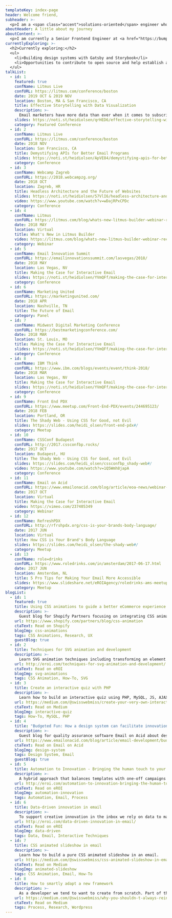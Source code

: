 ```yaml
---
templateKey: index-page
header: Welcome friend,
subheader: >-
  <p>I am a <span class="accent">solutions-oriented</span> engineer who is passionate about structuring, iterating, and nurturing systems of <span class="active">community</span> & <span class="highlight">code</span>.</p>
aboutHeader: A little about my journey
aboutContent: >-
  <p>I am currently a Senior Frontend Engineer at <a href="https://bumped.com/" target="_blank" rel="noopener noreferrer">Bumped</a>, helping build a design system to bridge the gap between native and DOM. Previously I was a Lead Software Engineer at eROI (now <a href="https://thesis.agency/Thesis" target="_blank" rel="noopener noreferrer">Thesis</a>). I started my career working with various startups and small businesses as a web developer and co-owner of a creative studio called 3 Hound Design.<p>
currentlyExploring: >-
  <h2>Currently exploring:</h2>
  <ul>
    <li>Building design systems with Gatsby and Storybook</li>
    <li>Opportunities to contribute to open source and help establish a safe and inclusive tech community</li>
  </ul>
talkList:
  - id: 1
    featured: true
    confName: Litmus Live
    confURL: https://litmus.com/conference/boston
    date: 2019 OCT & 2019 NOV
    location: Boston, MA & San Francisco, CA
    title: Effective Storytelling with Data Visualization
    description: >-
      Email marketers have more data than ever when it comes to subscribers. That doesn’t mean we’re putting it to work, though. By innovating how we think about data and, more importantly, present that data to subscribers, we can tell effective stories that inspire subscribers to engage with us. In this session, we’ll walk through various datasets and how they can be leveraged through visual design, HTML, and CSS to create more innovative emails for our subscribers.
    slides: https://noti.st/heidiolsen/qrHED6/effective-storytelling-with-data-visualization
    category: Featured Conference
  - id: 2
    confName: Litmus Live
    confURL: https://litmus.com/conference/boston
    date: 2018 NOV
    location: San Francisco, CA
    title: Demystifying APIs for Better Email Programs
    slides: https://noti.st/heidiolsen/ApVE84/demystifying-apis-for-better-email-programs
    category: Conference
  - id: 3
    confName: Webcamp Zagreb
    confURL: https://2018.webcampzg.org/
    date: 2018 OCT
    location: Zagreb, HR
    title: Headless Architecture and the Future of Websites
    slides: https://noti.st/heidiolsen/57VlI6/headless-architecture-and-the-future-of-websites
    video: https://www.youtube.com/watch?v=wDajRPxCPDc
    category: Conference
  - id: 4
    confName: Litmus
    confURL: https://litmus.com/blog/whats-new-litmus-builder-webinar-recording
    date: 2018 MAY
    location: Virtual
    title: What's New in Litmus Builder
    video: https://litmus.com/blog/whats-new-litmus-builder-webinar-recording
    category: Webinar
  - id: 5
    confName: Email Innovation Summit
    confURL: https://emailinnovationssummit.com/lasvegas/2018/
    date: 2018 MAY
    location: Las Vegas, NV
    title: Making the Case for Interactive Email
    slides: https://noti.st/heidiolsen/YVmQFf/making-the-case-for-interactive-email-what-s-possible-beautiful-and-relevant
    category: Conference
  - id: 6
    confName: Marketing United
    confURL: https://marketingunited.com/
    date: 2018 APR
    location: Nashville, TN
    title: The Future of Email
    category: Panel
  - id: 7
    confName: Midwest Digital Marketing Conference
    confURL: https://bestmarketingconference.com/
    date: 2018 MAR
    location: St. Louis, MO
    title: Making the Case for Interactive Email
    slides: https://noti.st/heidiolsen/YVmQFf/making-the-case-for-interactive-email-what-s-possible-beautiful-and-relevant
    category: Conference
  - id: 8
    confName: IBM Think
    confURL: https://www.ibm.com/blogs/events/event/think-2018/
    date: 2018 MAR
    location: Las Vegas, NV
    title: Making the Case for Interactive Email
    slides: https://noti.st/heidiolsen/YVmQFf/making-the-case-for-interactive-email-what-s-possible-beautiful-and-relevant
    category: Conference
  - id: 9
    confName: Front End PDX
    confURL: https://www.meetup.com/Front-End-PDX/events/244695123/
    date: 2018 FEB
    location: Portland, OR
    title: The Shady Web - Using CSS for Good, not Evil
    slides: https://slides.com/heidi_olsen/front-end-pdx#/
    category: Meetup
  - id: 10
    confName: CSSConf Budapest
    confURL: http://2017.cssconfbp.rocks/
    date: 2017 OCT
    location: Budapest, HU
    title: The Shady Web - Using CSS for Good, not Evil
    slides: https://slides.com/heidi_olsen/cssconfbp_shady-web#/
    video: https://www.youtube.com/watch?v=1Q5Wmh8japA
    category: Conference
  - id: 11
    confName: Email on Acid
    confURL: https://www.emailonacid.com/blog/article/eoa-news/webinar-recap-making-the-case-for-interactive-email-whats-possible-beautifu/
    date: 2017 OCT
    location: Virtual
    title: Making the Case for Interactive Email
    video: https://vimeo.com/237405349
    category: Webinar
  - id: 12
    confName: RefreshPDX
    confURL: http://rfrshpdx.org/css-is-your-brands-body-language/
    date: 2017 JUN
    location: Virtual
    title: How CSS is Your Brand's Body Language
    slides: https://slides.com/heidi_olsen/the-shady-web#/
    category: Meetup
  - id: 13
    confName: role=drinks
    confURL: https://www.roledrinks.com/in/amsterdam/2017-06-17.html
    date: 2017 JUN
    location: Amsterdam, NL
    title: 5 Pro Tips for Making Your Email More Accessible
    slides: https://www.slideshare.net/eROIAgency/roledrinks-ams-meetup-5-pro-tips-for-making-your-email-more-accessible
    category: Meetup
blogList:
  - id: 1
    featured: true
    title: Using CSS animations to guide a better eCommerce experience
    description: >-
      Guest blog for Shopify Partners focusing on integrating CSS animations that help enhance the user experience.
    url: https://www.shopify.com/partners/blog/css-animation
    ctaText: Read on Shopify
    blogImg: css-animations
    tags: CSS Animations, Research, UX
    guestBlog: true
  - id: 2
    title: Techniques for SVG animation and development
    description: >-
      Learn SVG animation techniques including transforming an element on an x- and y-axis, blinking, hover states, clipping paths and scrolling backgrounds.
    url: http://eroi.com/techniques-for-svg-animation-and-development/
    ctaText: Read on eROI
    blogImg: svg-animations
    tags: CSS Animation, How-To, SVG
  - id: 3
    title: Create an interactive quiz with PHP
    description: >-
      Learn how to build an interactive quiz using PHP, MySQL, JS, AJAX, and a little bit of fun.
    url: https://medium.com/@swisswebmiss/create-your-very-own-interactive-quiz-ae020a18f766
    ctaText: Read on Medium
    blogImg: interactive-quiz
    tags: How-To, MySQL, PHP
  - id: 4
    title: "Budgeted Fun: How a design system can facilitate innovation"
    description: >-
      Guest blog for quality assurance software Email on Acid about design systems for email campaigns.
    url: https://www.emailonacid.com/blog/article/email-development/budgeted-fun-how-a-design-system-can-facilitate-innovation/
    ctaText: Read on Email on Acid
    blogImg: design-system
    tags: Design System, Email
    guestBlog: true
  - id: 5
    title: Automation to Innovation - Bringing the human touch to your email program
    description: >-
      A hybrid approach that balances templates with one-off campaigns leads to sustainable, scalable email programs that work for internal brand and agency teams.
    url: http://eroi.com/automation-to-innovation-bringing-the-human-touch-to-your-email-program/
    ctaText: Read on eROI
    blogImg: automation-innovation
    tags: Automation, Email, Process
  - id: 6
    title: Data-driven innovation in email
    description: >-
      To support creative innovation in the inbox we rely on data to make smart choices that help us reach our goals to deliver a message to all subscribers.
    url: http://eroi.com/data-driven-innovation-in-email/
    ctaText: Read on eROI
    blogImg: data-driven
    tags: Data, Email, Interactive Techniques
  - id: 7
    title: CSS animated slideshow in email
    description: >-
      Learn how to build a pure CSS animated slideshow in an email.
    url: https://medium.com/@swisswebmiss/css-animated-slideshow-in-email-eddcc08d8966
    ctaText: Read on Medium
    blogImg: animated-slideshow
    tags: CSS Animation, Email, How-To
  - id: 8
    title: How to smartly adapt a new framework
    description: >-
      As a developer we tend to want to create from scratch. Part of this reinvention is because of ego and potential praise. The other is just being ignorant about what is already out there. In many respects, there appears to be more prestige for developing something new rather than reusing a sustainable, well-supported system.
    url: https://medium.com/@swisswebmiss/why-you-shouldn-t-always-reinvent-the-wheel-d0ab8d582f0a
    ctaText: Read on Medium
    tags: Process, Research, Wordpress
---
```


